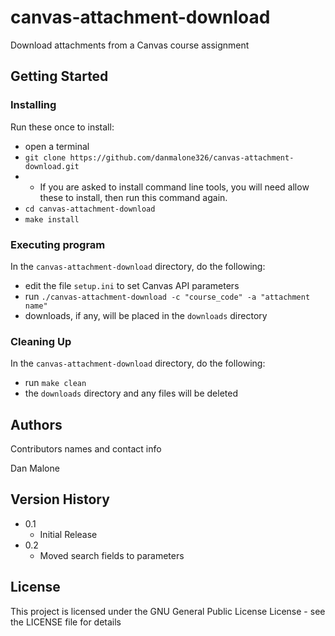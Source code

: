# canvas-attachment-download

Download attachments from a Canvas course assignment

## Getting Started

### Installing

Run these once to install:
* open a terminal
* `git clone https://github.com/danmalone326/canvas-attachment-download.git`
* * If you are asked to install command line tools, you will need allow these to install, then run this command again.
* `cd canvas-attachment-download`
* `make install`

### Executing program

In the `canvas-attachment-download` directory, do the following:
* edit the file `setup.ini` to set Canvas API parameters
* run `./canvas-attachment-download -c "course_code" -a "attachment name"`
* downloads, if any, will be placed in the `downloads` directory

### Cleaning Up

In the `canvas-attachment-download` directory, do the following:
* run `make clean`
* the `downloads` directory and any files will be deleted

## Authors

Contributors names and contact info

Dan Malone

## Version History

* 0.1
    * Initial Release
* 0.2
    * Moved search fields to parameters

## License

This project is licensed under the GNU General Public License License - see the LICENSE file for details
